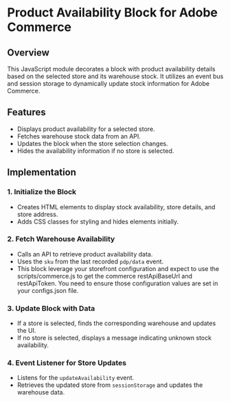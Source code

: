 # Product Availability Block for Adobe Commerce

## Overview
This JavaScript module decorates a block with product availability details based on the selected store and its warehouse stock. It utilizes an event bus and session storage to dynamically update stock information for Adobe Commerce.

## Features
- Displays product availability for a selected store.
- Fetches warehouse stock data from an API.
- Updates the block when the store selection changes.
- Hides the availability information if no store is selected.

## Implementation
### 1. **Initialize the Block**
- Creates HTML elements to display stock availability, store details, and store address.
- Adds CSS classes for styling and hides elements initially.

### 2. **Fetch Warehouse Availability**
- Calls an API to retrieve product availability data.
- Uses the `sku` from the last recorded `pdp/data` event.
- This block leverage your storefront configuration and expect to use the scripts/commerce.js to get the commerce restApiBaseUrl and restApiToken. You need to ensure those configuration values are set in your configs.json file.

### 3. **Update Block with Data**
- If a store is selected, finds the corresponding warehouse and updates the UI.
- If no store is selected, displays a message indicating unknown stock availability.

### 4. **Event Listener for Store Updates**
- Listens for the `updateAvailability` event.
- Retrieves the updated store from `sessionStorage` and updates the warehouse data.
